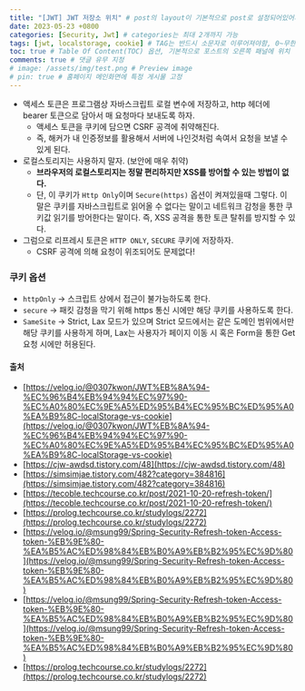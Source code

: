 ```yaml
---
title: "[JWT] JWT 저장소 위치" # post의 layout이 기본적으로 post로 설정되어있어서 Front Matter에 따로 layout변수를 만들어 주지 않아도 됨
date: 2023-05-23 +0800
categories: [Security, Jwt] # categories는 최대 2개까지 가능
tags: [jwt, localstorage, cookie] # TAG는 반드시 소문자로 이루어져야함, 0~무한개까지 지정 가능
toc: true # Table Of Content(TOC) 옵션, 기본적으로 포스트의 오른쪽 패널에 위치
comments: true # 댓글 유무 지정
# image: /assets/img/test.png # Preview image
# pin: true # 홈페이지 메인화면에 특정 게시물 고정
---
```


- 액세스 토큰은 프로그램상 자바스크립트 로컬 변수에 저장하고, http 헤더에 bearer 토큰으로 담아서 매 요청마다 보내도록 하자.
  - 액세스 토큰을 쿠키에 담으면 CSRF 공격에 취약해진다. 
  - 즉, 해커가 내 인증정보를 활용해서 서버에 나인것처럼 속여서 요청을 보낼 수 있게 된다.
- 로컬스토리지는 사용하지 말자. (보안에 매우 취약)
  - <b>브라우저의 로컬스토리지는 정말 편리하지만 XSS를 방어할 수 있는 방법이 없다.</b>
  - 단, 이 쿠키가 `Http Only`이며 `Secure(https)` 옵션이 켜져있을때 그렇다. 이 말은 쿠키를 자바스크립트로 읽어올 수 없다는 말이고 네트워크 감청을 통한 쿠키값 읽기를 방어한다는 말이다. 즉, XSS 공격을 통한 토큰 탈취를 방지할 수 있다.
- 그럼으로 리프레시 토큰은 `HTTP ONLY`, `SECURE` 쿠키에 저장하자.
  - CSRF 공격에 의해 요청이 위조되어도 문제없다!

### 쿠키 옵션
- `httpOnly` → 스크립트 상에서 접근이 불가능하도록 한다.
- `secure` → 패킷 감청을 막기 위해 https 통신 시에만 해당 쿠키를 사용하도록 한다.
- `SameSite` → Strict, Lax 모드가 있으며 Strict 모드에서는 같은 도메인 범위에서만 해당 쿠키를 사용하게 하며, Lax는 사용자가 페이지 이동 시 혹은 Form을 통한 Get 요청 시에만 허용된다.

#### 출처
- [https://velog.io/@0307kwon/JWT%EB%8A%94-%EC%96%B4%EB%94%94%EC%97%90-%EC%A0%80%EC%9E%A5%ED%95%B4%EC%95%BC%ED%95%A0%EA%B9%8C-localStorage-vs-cookie](https://velog.io/@0307kwon/JWT%EB%8A%94-%EC%96%B4%EB%94%94%EC%97%90-%EC%A0%80%EC%9E%A5%ED%95%B4%EC%95%BC%ED%95%A0%EA%B9%8C-localStorage-vs-cookie)
- [https://cjw-awdsd.tistory.com/48](https://cjw-awdsd.tistory.com/48)
- [https://simsimjae.tistory.com/482?category=384816](https://simsimjae.tistory.com/482?category=384816)
- [https://tecoble.techcourse.co.kr/post/2021-10-20-refresh-token/](https://tecoble.techcourse.co.kr/post/2021-10-20-refresh-token/)
- [https://prolog.techcourse.co.kr/studylogs/2272](https://prolog.techcourse.co.kr/studylogs/2272)
- [https://velog.io/@msung99/Spring-Security-Refresh-token-Access-token-%EB%9E%80-%EA%B5%AC%ED%98%84%EB%B0%A9%EB%B2%95%EC%9D%80](https://velog.io/@msung99/Spring-Security-Refresh-token-Access-token-%EB%9E%80-%EA%B5%AC%ED%98%84%EB%B0%A9%EB%B2%95%EC%9D%80)
- [https://velog.io/@msung99/Spring-Security-Refresh-token-Access-token-%EB%9E%80-%EA%B5%AC%ED%98%84%EB%B0%A9%EB%B2%95%EC%9D%80](https://velog.io/@msung99/Spring-Security-Refresh-token-Access-token-%EB%9E%80-%EA%B5%AC%ED%98%84%EB%B0%A9%EB%B2%95%EC%9D%80)
- [https://prolog.techcourse.co.kr/studylogs/2272](https://prolog.techcourse.co.kr/studylogs/2272)